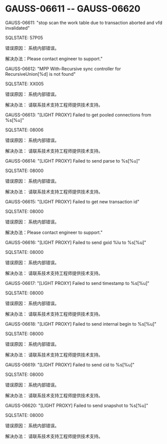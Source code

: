 # GAUSS-06611 -- GAUSS-06620<a name="ZH-CN_TOPIC_0302073305"></a>

GAUSS-06611: "stop scan the work table due to transaction aborted and vfd invalidated"

SQLSTATE: 57P05

错误原因： 系统内部错误。

解决办法：Please contact engineer to support."

GAUSS-06612: "MPP With-Recursive sync controller for RecursiveUnion\[%d\] is not found"

SQLSTATE: XX005

错误原因： 系统内部错误。

解决办法： 请联系技术支持工程师提供技术支持。

GAUSS-06613: "\[LIGHT PROXY\] Failed to get pooled connections from %s\[%u\]"

SQLSTATE: 08006

错误原因： 系统内部错误。

解决办法： 请联系技术支持工程师提供技术支持。

GAUSS-06614: "\[LIGHT PROXY\] Failed to send parse to %s\[%u\]"

SQLSTATE: 08000

错误原因： 系统内部错误。

解决办法： 请联系技术支持工程师提供技术支持。

GAUSS-06615: "\[LIGHT PROXY\] Failed to get new transaction id"

SQLSTATE: 08000

错误原因： 系统内部错误。

解决办法：Please contact engineer to support."

GAUSS-06616: "\[LIGHT PROXY\] Failed to send gxid %lu to %s\[%u\]"

SQLSTATE: 08000

错误原因： 系统内部错误。

解决办法： 请联系技术支持工程师提供技术支持。

GAUSS-06617: "\[LIGHT PROXY\] Failed to send timestamp to %s\[%u\]"

SQLSTATE: 08000

错误原因： 系统内部错误。

解决办法： 请联系技术支持工程师提供技术支持。

GAUSS-06618: "\[LIGHT PROXY\] Failed to send internal begin to %s\[%u\]"

SQLSTATE: 08000

错误原因： 系统内部错误。

解决办法： 请联系技术支持工程师提供技术支持。

GAUSS-06619: "\[LIGHT PROXY\] Failed to send cid to %s\[%u\]"

SQLSTATE: 08000

错误原因： 系统内部错误。

解决办法： 请联系技术支持工程师提供技术支持。

GAUSS-06620: "\[LIGHT PROXY\] Failed to send snapshot to %s\[%u\]"

SQLSTATE: 08000

错误原因： 系统内部错误。

解决办法： 请联系技术支持工程师提供技术支持。

